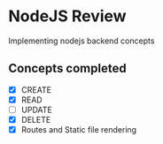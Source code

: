 # NodeJS Review
Implementing nodejs backend concepts

## Concepts completed
- [x] CREATE
- [x] READ
- [ ] UPDATE
- [x] DELETE  
- [x] Routes and Static file rendering